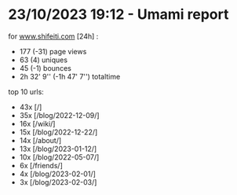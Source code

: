 # 23/10/2023 19:12 - Umami report
for www.shifeiti.com [24h] :

 - 177 (-31) page views
 - 63 (4) uniques
 - 45 (-1) bounces
 - 2h 32' 9'' (-1h 47' 7'') totaltime


top 10 urls:
 - 43x [/]
 - 35x [/blog/2022-12-09/]
 - 16x [/wiki/]
 - 15x [/blog/2022-12-22/]
 - 14x [/about/]
 - 13x [/blog/2023-01-12/]
 - 10x [/blog/2022-05-07/]
 - 6x [/friends/]
 - 4x [/blog/2023-02-01/]
 - 3x [/blog/2023-02-03/]


